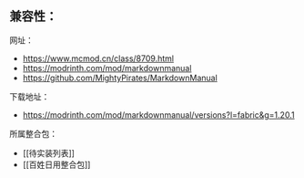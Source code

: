 兼容性：
- 

网址：
- https://www.mcmod.cn/class/8709.html
- https://modrinth.com/mod/markdownmanual
- https://github.com/MightyPirates/MarkdownManual

下载地址：
- https://modrinth.com/mod/markdownmanual/versions?l=fabric&g=1.20.1

所属整合包：
- [[待实装列表]]
- [[百姓日用整合包]]